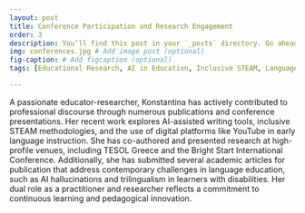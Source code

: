 ```yaml
---
layout: post
title: Conference Participation and Research Engagement
order: 3
description: You’ll find this post in your `_posts` directory. Go ahead and edit it and re-build the site to see your changes. # Add post description (optional)
img: conferences.jpg # Add image post (optional)
fig-caption: # Add figcaption (optional)
tags: [Educational Research, AI in Education, Inclusive STEAM, Language Education, Conference Presentations, Trilingualism, Digital Tools, Pedagogical Innovation]

---
```


A passionate educator-researcher, Konstantina has actively contributed to professional discourse through numerous publications and conference presentations. Her recent work explores AI-assisted writing tools, inclusive STEAM methodologies, and the use of digital platforms like YouTube in early language instruction. She has co-authored and presented research at high-profile venues, including TESOL Greece and the Bright Start International Conference. Additionally, she has submitted several academic articles for publication that address contemporary challenges in language education, such as AI hallucinations and trilingualism in learners with disabilities. Her dual role as a practitioner and researcher reflects a commitment to continuous learning and pedagogical innovation.